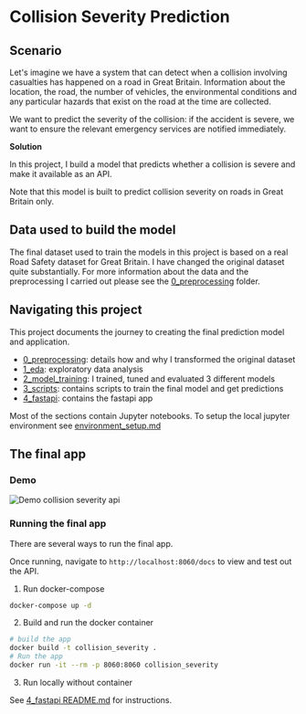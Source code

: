 # Collision Severity Prediction

## Scenario

Let's imagine we have a system that can detect when a collision involving casualties has happened on a road in Great Britain. Information about the location, the road, the number of vehicles, the environmental conditions and any particular hazards that exist on the road at the time are collected. 

We want to predict the severity of the collision: if the accident is severe, we want to ensure the relevant emergency services are notified immediately.

**Solution**

In this project, I build a model that predicts whether a collision is severe and make it available as an API. 

Note that this model is built to predict collision severity on roads in Great Britain only.

## Data used to build the model

The final dataset used to train the models in this project is based on a real Road Safety dataset for Great Britain. I have changed the original dataset quite substantially. For more information about the data and the preprocessing I carried out please see the [0_preprocessing](0_preprocessing/) folder.


## Navigating this project

This project documents the journey to creating the final prediction model and application.

- [0_preprocessing](0_preprocessing/): details how and why I transformed the original dataset
- [1_eda](1_eda/): exploratory data analysis
- [2_model_training](2_model_training/): I trained, tuned and evaluated 3 different models 
- [3_scripts](3_scripts/): contains scripts to train the final model and get predictions
- [4_fastapi](4_fastapi/): contains the fastapi app

Most of the sections contain Jupyter notebooks. To setup the local jupyter environment see [environment_setup.md](./environment_setup.md)


## The final app

### Demo

![Demo collision severity api](https://vimeo.com/1033873590/0543077643?ts=0)

### Running the final app

There are several ways to run the final app. 

Once running, navigate to `http://localhost:8060/docs` to view and test out the API.


1. Run docker-compose

```bash
docker-compose up -d
```

2. Build and run the docker container

```bash
# build the app
docker build -t collision_severity .
# Run the app
docker run -it --rm -p 8060:8060 collision_severity
```

3. Run locally without container

See [4_fastapi README.md](4_fastapi/README.md) for instructions.





